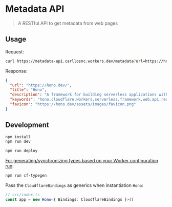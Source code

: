 # Metadata API

> A RESTful API to get metadata from web pages

## Usage

Request:
```sh
curl https://metadata-api.carllosnc.workers.dev/metadata?url=https://hono.dev/
```

Response:
```json
{
  "url": "https://hono.dev/",
  "title": "Hono",
  "description": "A framework for building serverless applications with Cloudflare Workers.",
  "keywords": "hono,cloudflare,workers,serverless,framework,web,api,rest,http,json,graphql", "image": "https://hono.dev/assets/images/logo.png",
  "favicon": "https://hono.dev/assets/images/favicon.png"
}
```

## Development

```sh
npm install
npm run dev
```

```sh
npm run deploy
```

[For generating/synchronizing types based on your Worker configuration run](https://developers.cloudflare.com/workers/wrangler/commands/#types):

```sh
npm run cf-typegen
```

Pass the `CloudflareBindings` as generics when instantiation `Hono`:

```ts
// src/index.ts
const app = new Hono<{ Bindings: CloudflareBindings }>()
```